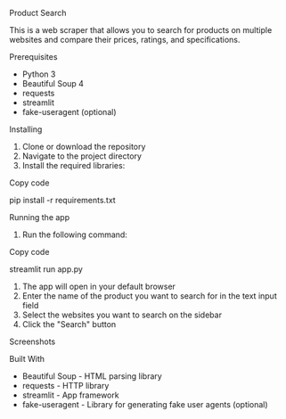 Product Search

This is a web scraper that allows you to search for products on multiple websites and compare their prices, ratings, and specifications.

Prerequisites

- Python 3
- Beautiful Soup 4
- requests
- streamlit
- fake-useragent (optional)

Installing

1. Clone or download the repository
1. Navigate to the project directory
1. Install the required libraries:

Copy code

pip install -r requirements.txt

Running the app

1. Run the following command:

Copy code

streamlit run app.py

1. The app will open in your default browser
1. Enter the name of the product you want to search for in the text input field
1. Select the websites you want to search on the sidebar
1. Click the "Search" button

Screenshots

Built With

- Beautiful Soup - HTML parsing library
- requests - HTTP library
- streamlit - App framework
- fake-useragent - Library for generating fake user agents (optional)

